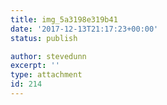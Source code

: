 ```yaml
---
title: img_5a3198e319b41
date: '2017-12-13T21:17:23+00:00'
status: publish

author: stevedunn
excerpt: ''
type: attachment
id: 214
---
```

<!DOCTYPE html PUBLIC "-//W3C//DTD HTML 4.0 Transitional//EN" "http://www.w3.org/TR/REC-html40/loose.dtd">
<?xml encoding="UTF-8">
